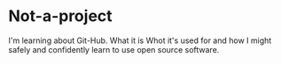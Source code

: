 # Not-a-project
I'm learning about Git-Hub.
What it is
Whot it's used for 
and how I might safely and confidently learn to use open source software.
